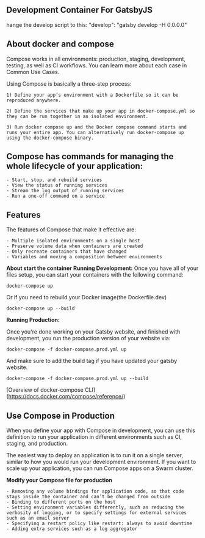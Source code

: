 
## Development Container For GatsbyJS
hange the develop script to this:
"develop": "gatsby develop -H 0.0.0.0"

## About docker and compose

Compose works in all environments: production, staging, development, testing, as well as CI workflows. You can learn more about each case in Common Use Cases.

Using Compose is basically a three-step process:

    1) Define your app’s environment with a Dockerfile so it can be reproduced anywhere.

    2) Define the services that make up your app in docker-compose.yml so they can be run together in an isolated environment.

    3) Run docker compose up and the Docker compose command starts and runs your entire app. You can alternatively run docker-compose up using the docker-compose binary.

## Compose has commands for managing the whole lifecycle of your application:

    - Start, stop, and rebuild services
    - View the status of running services
    - Stream the log output of running services
    - Run a one-off command on a service

## Features

The features of Compose that make it effective are:

    - Multiple isolated environments on a single host
    - Preserve volume data when containers are created
    - Only recreate containers that have changed
    - Variables and moving a composition between environments

**About start the container**
**Running Development:**
Once you have all of your files setup, you can start your containers with the following command:

``docker-compose up``

Or if you need to rebuild your Docker image(the Dockerfile.dev)

``docker-compose up --build``

**Running Production:**

Once you're done working on your Gatsby website, and finished with development, you run the production version of your website via:

``docker-compose -f docker-compose.prod.yml up``

And make sure to add the build tag if you have updated your gatsby website.

``docker-compose -f docker-compose.prod.yml up --build``

[Overview of docker-compose CLI] (https://docs.docker.com/compose/reference/)

## Use Compose in Production

When you define your app with Compose in development, you can use this definition to run your application in different environments such as CI, staging, and production.

The easiest way to deploy an application is to run it on a single server, similar to how you would run your development environment. If you want to scale up your application, you can run Compose apps on a Swarm cluster.

**Modify your Compose file for production**

    - Removing any volume bindings for application code, so that code stays inside the container and can’t be changed from outside
    - Binding to different ports on the host
    - Setting environment variables differently, such as reducing the verbosity of logging, or to specify settings for external services such as an email server
    - Specifying a restart policy like restart: always to avoid downtime
    - Adding extra services such as a log aggregator

